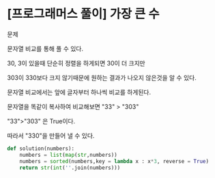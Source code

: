 # [프로그래머스 풀이] 가장 큰 수

문제



문자열 비교를 통해 풀 수 있다.



30, 3이 있을때 단순히 정렬을 하게되면 30이 더 크지만

303이 330보다 크지 않기때문에 원하는 결과가 나오지 않은것을 알 수 있다.



문자열 비교에서는 앞에 글자부터 하나씩 비교를 하게된다.  

문자열을 똑같이 복사하여 비교해보면 "33" > "303" 

"33">"303" 은  True이다.

따라서 "330"을 만들어 낼 수 있다.







```python
def solution(numbers):
    numbers = list(map(str,numbers))
    numbers = sorted(numbers,key = lambda x : x*3, reverse = True)
    return str(int(''.join(numbers)))
```



